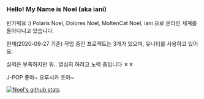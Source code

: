 ### Hello! My Name is Noel (aka iani)

반가워요 :)
Polaris Noel, Dolores Noel, MoltenCat Noel, iani 으로 온라인 세계를 돌아다니고 있습니다.

현재(2020-09-27 기준) 작업 중인 프로젝트는 3개가 있으며, 유니티를 사용하고 있어요.

실력은 부족하지만 뭐.. 열심히 하려고 노력 중입니다 ㅎㅎ

J-POP 좋아~ 요루시카 조아~

[![Noel's github stats](https://github-readme-stats.vercel.app/api?username=MoltenCatNoel)](https://github.com/anuraghazra/github-readme-stats)

<!--
**MoltenCatNoel/MoltenCatNoel** is a ✨ _special_ ✨ repository because its `README.md` (this file) appears on your GitHub profile.

Here are some ideas to get you started:

- 🔭 I’m currently working on ...
- 🌱 I’m currently learning ...
- 👯 I’m looking to collaborate on ...
- 🤔 I’m looking for help with ...
- 💬 Ask me about ...
- 📫 How to reach me: ...
- 😄 Pronouns: ...
- ⚡ Fun fact: ...
-->
